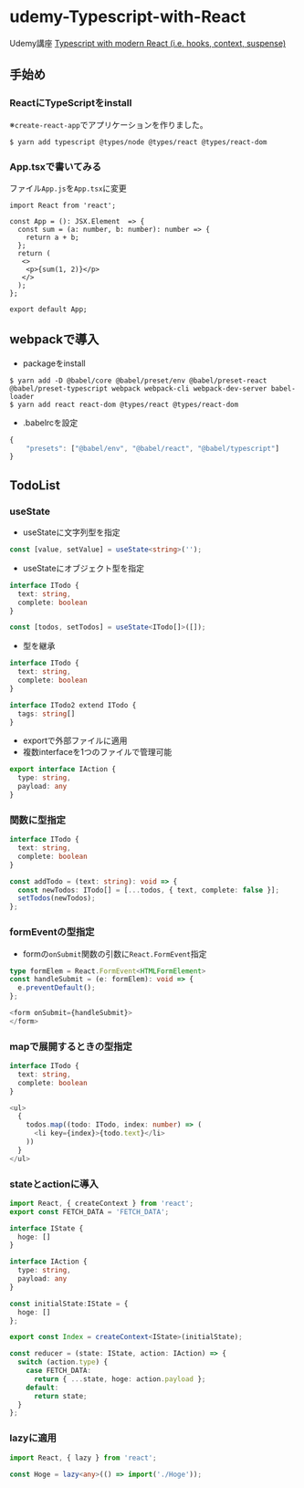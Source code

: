 # udemy-Typescript-with-React

Udemy講座
[Typescript with modern React (i.e. hooks, context, suspense)](https://www.udemy.com/course/typescript-with-react-hooks-and-context/)

## 手始め

### ReactにTypeScriptをinstall

※`create-react-app`でアプリケーションを作りました。

```
$ yarn add typescript @types/node @types/react @types/react-dom
```

### App.tsxで書いてみる

ファイル`App.js`を`App.tsx`に変更

```javascript:App.tsx
import React from 'react';

const App = (): JSX.Element  => {
  const sum = (a: number, b: number): number => {
    return a + b;
  };
  return (
   <>
    <p>{sum(1, 2)}</p>
   </>
  );
};

export default App;
```

## webpackで導入

- packageをinstall

```terminal
$ yarn add -D @babel/core @babel/preset/env @babel/preset-react @babel/preset-typescript webpack webpack-cli webpack-dev-server babel-loader
$ yarn add react react-dom @types/react @types/react-dom
```

- .babelrcを設定

```javascript
{
    "presets": ["@babel/env", "@babel/react", "@babel/typescript"]
}
```

## TodoList

### useState

- useStateに文字列型を指定

```typescript
const [value, setValue] = useState<string>('');
```

- useStateにオブジェクト型を指定

```typescript
interface ITodo {
  text: string,
  complete: boolean
}

const [todos, setTodos] = useState<ITodo[]>([]);
```

- 型を継承

```typescript
interface ITodo {
  text: string,
  complete: boolean
}

interface ITodo2 extend ITodo {
  tags: string[]
}
```

- exportで外部ファイルに適用
- 複数interfaceを1つのファイルで管理可能

```typescript
export interface IAction {
  type: string,
  payload: any
}
```

### 関数に型指定

```typescript
interface ITodo {
  text: string,
  complete: boolean
}

const addTodo = (text: string): void => {
  const newTodos: ITodo[] = [...todos, { text, complete: false }];
  setTodos(newTodos);
};
```

### formEventの型指定

- formの`onSubmit`関数の引数に`React.FormEvent`指定

```typescript
type formElem = React.FormEvent<HTMLFormElement>
const handleSubmit = (e: formElem): void => {
  e.preventDefault();
};

<form onSubmit={handleSubmit}>
</form>
```

### mapで展開するときの型指定

```typescript
interface ITodo {
  text: string,
  complete: boolean
}

<ul>
  {
    todos.map((todo: ITodo, index: number) => (
      <li key={index}>{todo.text}</li>
    ))
  }
</ul>
```

### stateとactionに導入

```typescript
import React, { createContext } from 'react';
export const FETCH_DATA = 'FETCH_DATA';

interface IState {
  hoge: []
}

interface IAction {
  type: string,
  payload: any
}

const initialState:IState = {
  hoge: []
};

export const Index = createContext<IState>(initialState);

const reducer = (state: IState, action: IAction) => {
  switch (action.type) {
    case FETCH_DATA:
      return { ...state, hoge: action.payload };
    default:
      return state;
  }
};
```

### lazyに適用

```typescript
import React, { lazy } from 'react';

const Hoge = lazy<any>(() => import('./Hoge'));
```
